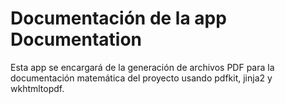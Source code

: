 # Documentación de la app Documentation
Esta app se encargará de la generación de archivos PDF para la documentación matemática del proyecto usando pdfkit, jinja2 y wkhtmltopdf.
